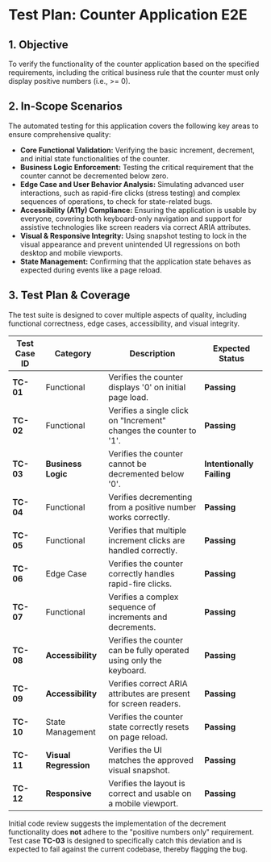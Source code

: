 # Test Plan: Counter Application E2E

## 1. Objective
To verify the functionality of the counter application based on the specified requirements, including the critical business rule that the counter must only display positive numbers (i.e., >= 0).

## 2. In-Scope Scenarios
The automated testing for this application covers the following key areas to ensure comprehensive quality:

*   **Core Functional Validation:** Verifying the basic increment, decrement, and initial state functionalities of the counter.
*   **Business Logic Enforcement:** Testing the critical requirement that the counter cannot be decremented below zero.
*   **Edge Case and User Behavior Analysis:** Simulating advanced user interactions, such as rapid-fire clicks (stress testing) and complex sequences of operations, to check for state-related bugs.
*   **Accessibility (A11y) Compliance:** Ensuring the application is usable by everyone, covering both keyboard-only navigation and support for assistive technologies like screen readers via correct ARIA attributes.
*   **Visual & Responsive Integrity:** Using snapshot testing to lock in the visual appearance and prevent unintended UI regressions on both desktop and mobile viewports.
*   **State Management:** Confirming that the application state behaves as expected during events like a page reload.

## 3. Test Plan & Coverage

The test suite is designed to cover multiple aspects of quality, including functional correctness, edge cases, accessibility, and visual integrity.

| Test Case ID | Category            | Description                                                       | Expected Status         |
|--------------|---------------------|-------------------------------------------------------------------|-------------------------|
| **TC-01**    | Functional          | Verifies the counter displays '0' on initial page load.           | **Passing**             |
| **TC-02**    | Functional          | Verifies a single click on "Increment" changes the counter to '1'.  | **Passing**             |
| **TC-03**    | **Business Logic**      | Verifies the counter cannot be decremented below '0'.             | **Intentionally Failing** |
| **TC-04**    | Functional          | Verifies decrementing from a positive number works correctly.     | **Passing**             |
| **TC-05**    | Functional          | Verifies that multiple increment clicks are handled correctly.    | **Passing**             |
| **TC-06**    | Edge Case           | Verifies the counter correctly handles rapid-fire clicks.         | **Passing**             |
| **TC-07**    | Functional          | Verifies a complex sequence of increments and decrements.         | **Passing**             |
| **TC-08**    | **Accessibility**     | Verifies the counter can be fully operated using only the keyboard. | **Passing**             |
| **TC-09**    | **Accessibility**     | Verifies correct ARIA attributes are present for screen readers.    | **Passing**             |
| **TC-10**   | State Management    | Verifies the counter state correctly resets on page reload.       | **Passing**             |
| **TC-11**   | **Visual Regression** | Verifies the UI matches the approved visual snapshot.             | **Passing**             |
| **TC-12**   | **Responsive**        | Verifies the layout is correct and usable on a mobile viewport.   | **Passing**             |
Initial code review suggests the implementation of the decrement functionality does **not** adhere to the "positive numbers only" requirement. Test case **TC-03** is designed to specifically catch this deviation and is expected to fail against the current codebase, thereby flagging the bug.
